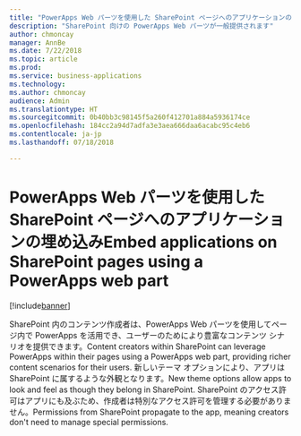 ```yaml
---
title: "PowerApps Web パーツを使用した SharePoint ページへのアプリケーションの埋め込み"
description: "SharePoint 向けの PowerApps Web パーツが一般提供されます"
author: chmoncay
manager: AnnBe
ms.date: 7/22/2018
ms.topic: article
ms.prod: 
ms.service: business-applications
ms.technology: 
ms.author: chmoncay
audience: Admin
ms.translationtype: HT
ms.sourcegitcommit: 0b40bb3c98145f5a260f412701a884a5936174ce
ms.openlocfilehash: 184cc2a94d7adfa3e3aea666daa6acabc95c4eb6
ms.contentlocale: ja-jp
ms.lasthandoff: 07/18/2018

---
```

# <a name="embed-applications-on-sharepoint-pages-using-a-powerapps-web-part"></a><span data-ttu-id="db8ff-103">PowerApps Web パーツを使用した SharePoint ページへのアプリケーションの埋め込み</span><span class="sxs-lookup"><span data-stu-id="db8ff-103">Embed applications on SharePoint pages using a PowerApps web part</span></span>


[!include[banner](../../includes/banner.md)]

<span data-ttu-id="db8ff-104">SharePoint 内のコンテンツ作成者は、PowerApps Web パーツを使用してページ内で PowerApps を活用でき、ユーザーのためにより豊富なコンテンツ シナリオを提供できます。</span><span class="sxs-lookup"><span data-stu-id="db8ff-104">Content creators within SharePoint can leverage PowerApps within their pages using a PowerApps web part, providing richer content scenarios for their users.</span></span> <span data-ttu-id="db8ff-105">新しいテーマ オプションにより、アプリは SharePoint に属するような外観となります。</span><span class="sxs-lookup"><span data-stu-id="db8ff-105">New theme options allow apps to look and feel as though they belong in SharePoint.</span></span> <span data-ttu-id="db8ff-106">SharePoint のアクセス許可はアプリにも及ぶため、作成者は特別なアクセス許可を管理する必要がありません。</span><span class="sxs-lookup"><span data-stu-id="db8ff-106">Permissions from SharePoint propagate to the app, meaning creators don't need to manage special permissions.</span></span>

